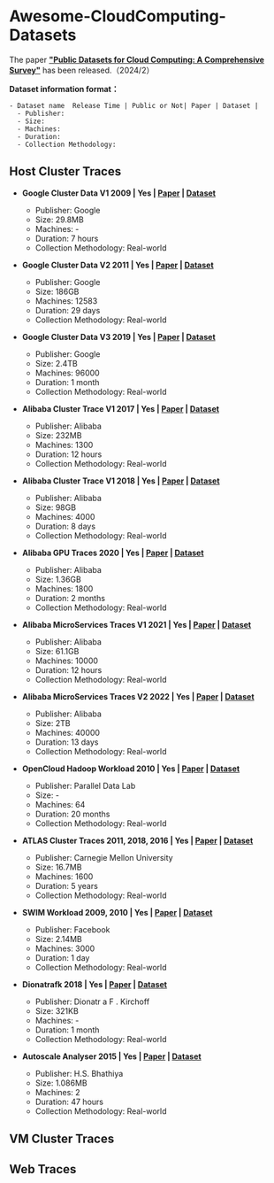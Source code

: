 # Awesome-CloudComputing-Datasets
The paper **["Public Datasets for Cloud Computing: A Comprehensive Survey"](https://github.com/Lslland/Awesome-CloudComputing-Datasets)** has been released.（2024/2）

**Dataset information format：**

```
- Dataset name  Release Time | Public or Not| Paper | Dataset |
  - Publisher:
  - Size:
  - Machines:
  - Duration:
  - Collection Methodology:
```

## Host Cluster Traces
- **Google Cluster Data V1  2009 | Yes | [Paper](https://www.sciencedirect.com/science/article/pii/S1877050920309820) | [Dataset](https://github.com/google/cluster-data/blob/master/TraceVersion1.md)**
  - Publisher: Google
  - Size: 29.8MB
  - Machines: -
  - Duration: 7 hours
  - Collection Methodology: Real-world
    
- **Google Cluster Data V2  2011 | Yes | [Paper](https://ieeexplore.ieee.org/abstract/document/6529276) | [Dataset](https://github.com/google/cluster-data/blob/master/ClusterData2011_2.md)**
  - Publisher: Google
  - Size: 186GB
  - Machines: 12583
  - Duration: 29 days
  - Collection Methodology: Real-world

- **Google Cluster Data V3  2019 | Yes | [Paper](https://onlinelibrary.wiley.com/doi/full/10.1002/cpe.7559) | [Dataset](https://github.com/google/cluster-data/blob/master/ClusterData2019.md)**
  - Publisher: Google
  - Size: 2.4TB
  - Machines: 96000
  - Duration: 1 month
  - Collection Methodology: Real-world

- **Alibaba Cluster Trace V1  2017 | Yes | [Paper](https://ieeexplore.ieee.org/abstract/document/10092039) | [Dataset](https://github.com/alibaba/clusterdata/tree/master/cluster-trace-v2017)**
  - Publisher: Alibaba
  - Size: 232MB
  - Machines: 1300
  - Duration: 12 hours
  - Collection Methodology: Real-world
    
- **Alibaba Cluster Trace V1  2018 | Yes | [Paper](https://ieeexplore.ieee.org/abstract/document/10092039) | [Dataset](https://github.com/alibaba/clusterdata/tree/master/cluster-trace-v2018)**
  - Publisher: Alibaba
  - Size: 98GB
  - Machines: 4000
  - Duration: 8 days
  - Collection Methodology: Real-world

- **Alibaba GPU Traces  2020 | Yes | [Paper](https://www.usenix.org/conference/nsdi22/presentation/weng) | [Dataset](https://github.com/alibaba/clusterdata/tree/master/cluster-trace-gpu-v2020)**
  - Publisher: Alibaba
  - Size: 1.36GB
  - Machines: 1800
  - Duration: 2 months
  - Collection Methodology: Real-world

- **Alibaba MicroServices Traces V1  2021 | Yes | [Paper](https://dl.acm.org/doi/abs/10.1145/3472883.3487003) | [Dataset](https://github.com/alibaba/clusterdata/tree/master/cluster-trace-microservices-v2021)**
  - Publisher: Alibaba
  - Size: 61.1GB
  - Machines: 10000
  - Duration: 12 hours
  - Collection Methodology: Real-world

- **Alibaba MicroServices Traces V2  2022 | Yes | [Paper](https://dl.acm.org/doi/abs/10.1145/3472883.3487003) | [Dataset](https://github.com/alibaba/clusterdata/tree/master/cluster-trace-microservices-v2022)**
  - Publisher: Alibaba
  - Size: 2TB
  - Machines: 40000
  - Duration: 13 days
  - Collection Methodology: Real-world

- **OpenCloud Hadoop Workload  2010 | Yes | [Paper](https://dl.acm.org/doi/abs/10.1145/3409772) | [Dataset](https://ftp.pdl.cmu.edu/pub/datasets/hla/dataset.html)**
  - Publisher: Parallel Data Lab
  - Size: -
  - Machines: 64
  - Duration: 20 months
  - Collection Methodology: Real-world
 
- **ATLAS Cluster Traces  2011, 2018, 2016 | Yes | [Paper](https://www.usenix.org/system/files/login/articles/login_winter18_07_amvrosiadis.pdf) | [Dataset](https://ftp.pdl.cmu.edu/pub/datasets/ATLAS/)**
  - Publisher: Carnegie Mellon University
  - Size: 16.7MB
  - Machines: 1600
  - Duration: 5 years
  - Collection Methodology: Real-world
 
- **SWIM Workload  2009, 2010 | Yes | [Paper](https://ieeexplore.ieee.org/abstract/document/6005383) | [Dataset](https://github.com/SWIMProjectUCB/SWIM/wiki/Workloads-repository)**
  - Publisher: Facebook
  - Size: 2.14MB
  - Machines: 3000
  - Duration: 1 day
  - Collection Methodology: Real-world
     
- **Dionatrafk  2018 | Yes | [Paper](https://ieeexplore.ieee.org/abstract/document/8671604) | [Dataset](https://github.com/dionatrafk/workload_prediction)**
  - Publisher: Dionatr a F . Kirchoff
  - Size: 321KB
  - Machines: -
  - Duration: 1 month
  - Collection Methodology: Real-world
   
- **Autoscale Analyser  2015 | Yes | [Paper](https://ieeexplore.ieee.org/abstract/document/6005383) | [Dataset](https://github.com/hsbhathiya/AutoscaleAnalyser/tree/master/datasets/cloud_traces)**
  - Publisher: H.S. Bhathiya
  - Size: 1.086MB
  - Machines: 2
  - Duration: 47 hours
  - Collection Methodology: Real-world
## VM Cluster Traces

## Web Traces
